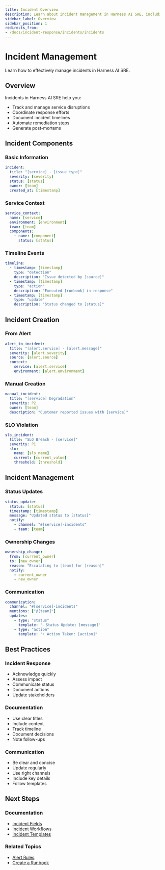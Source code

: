 ```yaml
---
title: Incident Overview
description: Learn about incident management in Harness AI SRE, including incident creation, workflows, and best practices.
sidebar_label: Overview
sidebar_position: 1
redirects_from:
- /docs/incident-response/incidents/incidents
---
```


# Incident Management

Learn how to effectively manage incidents in Harness AI SRE.

## Overview

Incidents in Harness AI SRE help you:
- Track and manage service disruptions
- Coordinate response efforts
- Document incident timelines
- Automate remediation steps
- Generate post-mortems

## Incident Components

### Basic Information
```yaml
incident:
  title: "[service] - [issue_type]"
  severity: [severity]
  status: [status]
  owner: [team]
  created_at: [timestamp]
```

### Service Context
```yaml
service_context:
  name: [service]
  environment: [environment]
  team: [team]
  components:
    - name: [component]
      status: [status]
```

### Timeline Events
```yaml
timeline:
  - timestamp: [timestamp]
    type: "detection"
    description: "Issue detected by [source]"
  - timestamp: [timestamp]
    type: "action"
    description: "Executed [runbook] in response"
  - timestamp: [timestamp]
    type: "update"
    description: "Status changed to [status]"
```

## Incident Creation

### From Alert
```yaml
alert_to_incident:
  title: "[alert.service] - [alert.message]"
  severity: [alert.severity]
  source: [alert.source]
  context:
    service: [alert.service]
    environment: [alert.environment]
```

### Manual Creation
```yaml
manual_incident:
  title: "[service] Degradation"
  severity: P2
  owner: [team]
  description: "Customer reported issues with [service]"
```

### SLO Violation
```yaml
slo_incident:
  title: "SLO Breach - [service]"
  severity: P1
  slo:
    name: [slo_name]
    current: [current_value]
    threshold: [threshold]
```

## Incident Management

### Status Updates
```yaml
status_update:
  status: [status]
  timestamp: [timestamp]
  message: "Updated status to [status]"
  notify:
    - channel: "#[service]-incidents"
    - team: [team]
```

### Ownership Changes
```yaml
ownership_change:
  from: [current_owner]
  to: [new_owner]
  reason: "Escalating to [team] for [reason]"
  notify:
    - current_owner
    - new_owner
```

### Communication
```yaml
communication:
  channel: "#[service]-incidents"
  mentions: ["@[team]"]
  updates:
    - type: "status"
      template: "ℹ️ Status Update: [message]"
    - type: "action"
      template: "⚡ Action Taken: [action]"
```

## Best Practices

### Incident Response
- Acknowledge quickly
- Assess impact
- Communicate status
- Document actions
- Update stakeholders

### Documentation
- Use clear titles
- Include context
- Track timeline
- Document decisions
- Note follow-ups

### Communication
- Be clear and concise
- Update regularly
- Use right channels
- Include key details
- Follow templates

## Next Steps

### Documentation
- [Incident Fields](./incident-fields.md)
- [Incident Workflows](./incident-workflows.md)
- [Incident Templates](./incident-templates.md)

### Related Topics
- [Alert Rules](../alerts/alert-rules.md)
- [Create a Runbook](../runbooks/create-runbook.md)
